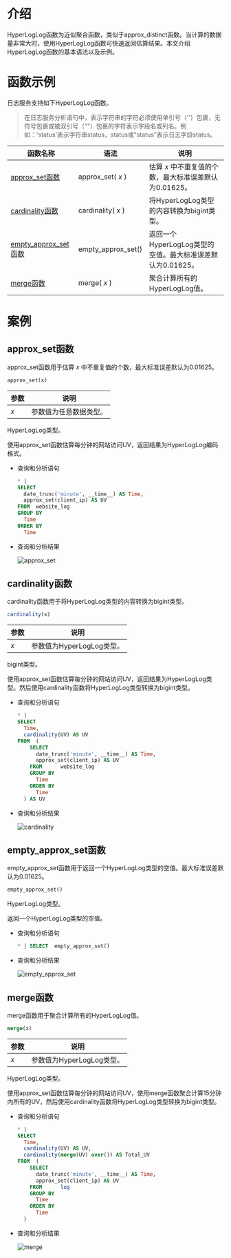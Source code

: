 # 介绍
HyperLogLog函数为近似聚合函数，类似于approx_distinct函数。当计算的数据量非常大时，使用HyperLogLog函数可快速返回估算结果。本文介绍HyperLogLog函数的基本语法以及示例。


# 函数示例
日志服务支持如下HyperLogLog函数。
>在日志服务分析语句中，表示字符串的字符必须使用单引号（''）包裹，无符号包裹或被双引号（""）包裹的字符表示字段名或列名。例如：'status'表示字符串status，status或"status"表示日志字段status。


|                                     函数名称                                      |         语法         |                   说明                   |
|-------------------------------------------------------------------------------|--------------------|----------------------------------------|
| [approx_set函数](#approx-set函数)       | approx_set( *x* )  | 估算 *x* 中不重复值的个数，最大标准误差默认为0.01625。      |
| [cardinality函数](#cardinality函数)      | cardinality( *x* ) | 将HyperLogLog类型的内容转换为bigint类型。          |
| [empty_approx_set函数](#empty-approx-set函数) | empty_approx_set() | 返回一个HyperLogLog类型的空值。最大标准误差默认为0.01625。 |
| [merge函数](#merge函数)            | merge( *x* )       | 聚合计算所有的HyperLogLog值。                   |


# 案例
approx_set函数 
---------------------------------

approx_set函数用于估算 *x* 中不重复值的个数，最大标准误差默认为0.01625。

```sql
approx_set(x)
```



| 参数  |     说明      |
|-----|-------------|
| *x* | 参数值为任意数据类型。 |



HyperLogLog类型。

使用approx_set函数估算每分钟的网站访问UV，返回结果为HyperLogLog编码格式。

* 查询和分析语句

  ```sql
  * |
  SELECT
    date_trunc('minute', __time__) AS Time,
    approx_set(client_ip) AS UV
  FROM  website_log
  GROUP BY
    Time
  ORDER BY
    Time
  ```

  

* 查询和分析结果
  
  ![approx_set](https://help-static-aliyun-doc.aliyuncs.com/assets/img/zh-CN/9463711361/p325162.png)




cardinality函数 
----------------------------------

cardinality函数用于将HyperLogLog类型的内容转换为bigint类型。

```sql
cardinality(x)
```



| 参数  |         说明         |
|-----|--------------------|
| *x* | 参数值为HyperLogLog类型。 |



bigint类型。

使用approx_set函数估算每分钟的网站访问UV，返回结果为HyperLogLog类型。然后使用cardinality函数将HyperLogLog类型转换为bigint类型。

* 查询和分析语句

  ```sql
  * |
  SELECT
    Time,
    cardinality(UV) AS UV
  FROM  (
      SELECT
        date_trunc('minute', __time__) AS Time,
        approx_set(client_ip) AS UV
      FROM      website_log
      GROUP BY
        Time
      ORDER BY
        Time
    ) AS UV
  ```

  

* 查询和分析结果

  ![cardinality](https://help-static-aliyun-doc.aliyuncs.com/assets/img/zh-CN/9463711361/p325181.png)




empty_approx_set函数 
---------------------------------------

empty_approx_set函数用于返回一个HyperLogLog类型的空值。最大标准误差默认为0.01625。

```sql
empty_approx_set()
```



HyperLogLog类型。

返回一个HyperLogLog类型的空值。

* 查询和分析语句

  ```sql
  * | SELECT  empty_approx_set()
  ```

  

* 查询和分析结果

  ![empty_approx_set](https://help-static-aliyun-doc.aliyuncs.com/assets/img/zh-CN/9463711361/p325211.png)




merge函数 
----------------------------

merge函数用于聚合计算所有的HyperLogLog值。

```sql
merge(x)
```



| 参数  |         说明         |
|-----|--------------------|
| *x* | 参数值为HyperLogLog类型。 |



HyperLogLog类型。

使用approx_set函数估算每分钟的网站访问UV，使用merge函数聚合计算15分钟内所有的UV，然后使用cardinality函数将HyperLogLog类型转换为bigint类型。

* 查询和分析语句

  ```sql
  * |
  SELECT
    Time,
    cardinality(UV) AS UV,
    cardinality(merge(UV) over()) AS Total_UV
  FROM  (
      SELECT
        date_trunc('minute', __time__) AS Time,
        approx_set(client_ip) AS UV
      FROM      log
      GROUP BY
        Time
      ORDER BY
        Time
    )
  ```

  

* 查询和分析结果
  
  ![merge](https://help-static-aliyun-doc.aliyuncs.com/assets/img/zh-CN/9463711361/p325227.png)